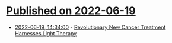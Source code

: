 # [Published on 2022-06-19](index.md)

* [2022-06-19, 14:34:00](https://science.slashdot.org/story/22/06/18/1954245/revolutionary-new-cancer-treatment-harnesses-light-therapy?utm_source=rss1.0mainlinkanon&utm_medium=feed) - [Revolutionary New Cancer Treatment Harnesses Light Therapy](https://science.slashdot.org/story/22/06/18/1954245/revolutionary-new-cancer-treatment-harnesses-light-therapy?utm_source=rss1.0mainlinkanon&utm_medium=feed)
